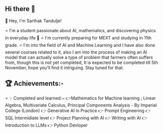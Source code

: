 ## Hi there 👋
👋 Hey, I'm Sarthak Tandulje!

⭐ I'm a student passionate about AI, mathematics, and discovering physics in everyday life 💫 
⭐ I'm currently preparing for MEXT and studying in 11th grade.
⭐ I'm into the field of AI and Machine Learning and I have also done several courses related to it, also I am into the process of making an AI model that can actually solve a type of problem that farmers often suffers from, though this is not yet completed, It is expected to be completed till 5th November, hope you'll find it intriguing. Stay tuned for that.
## 🏆 Achievements:-
⭐ 💡 Completed and learned:~  👉Mathematics for Machine learning ; Linear Algebra, Multivariate Calculus, Principal Components Analysis - By Imperial College (London)
                              👉 Generative AI in Practice
                              👉 Prompt Engineering
                              👉 SQL Intermidiate level
                              👉 Project Planning with AI 
                              👉 Writing with AI
                              👉 Introduction to LLMs
                              👉 Python Devloper
